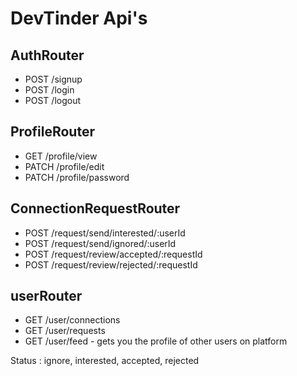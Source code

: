 # DevTinder Api's

## AuthRouter
- POST /signup
- POST /login
- POST /logout

## ProfileRouter
- GET /profile/view
- PATCH /profile/edit
- PATCH /profile/password

## ConnectionRequestRouter
- POST /request/send/interested/:userId
- POST /request/send/ignored/:userId
- POST /request/review/accepted/:requestId
- POST /request/review/rejected/:requestId

## userRouter
- GET /user/connections
- GET /user/requests
- GET /user/feed - gets you the profile of other users on platform

Status : ignore, interested, accepted, rejected